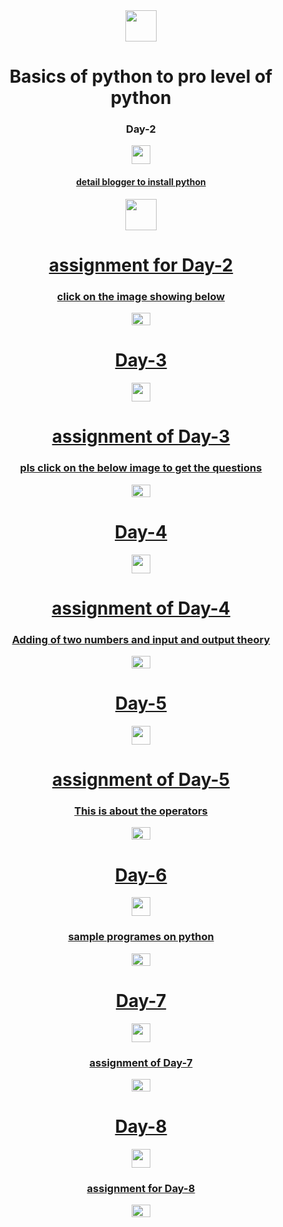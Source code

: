 <html>
  <head>
    <body align="center" >
      <img src="https://th.bing.com/th?id=OSK.51053f2608887c85ccaf7038d1e46985&w=116&h=156&c=7&o=6&pid=SANGAM" width="50" height="50"/>
      <h1>Basics of python to pro level of python</h1>
      <h3>Day-2</h3>
       <a href="https://youtu.be/Q8H9A7T8tbo?si=90QnzqNH4FJFcuK0"/><img src="https://images.unsplash.com/photo-1611162616475-46b635cb6868?ixlib=rb-4.0.3&ixid=M3wxMjA3fDB8MHxzZWFyY2h8Mnx8eW91dHViZSUyMGxvZ298ZW58MHx8MHx8fDA%3D&w=1000&q=80" width="30" height="30"/>
       <br>
         <h4>detail blogger to install python</h4>
      <a href="https://www.blogger.com/u/1/blog/post/edit/217627150224491225/1310585105939831594"/><img src="https://images.pexels.com/photos/262508/pexels-photo-262508.jpeg?cs=srgb&dl=pexels-pixabay-262508.jpg&fm=jpg" width="50" height="50"/>
        <br>
        <h1>assignment for Day-2</h1>
        <h3>click on the image showing below</h3>
        <a href="https://bit.ly/3NQCCS4"/><img src="https://encrypted-tbn0.gstatic.com/images?q=tbn:ANd9GcQgIdcKGYqsZ42cMK8z6LY-Lxv504vVhcHiq87kEfw&s" width="30" height="20"/>


   <h1>Day-3</h1>
   <a href="https://youtu.be/dJdBYfgmqwo?si=K_XNVkGX7Ms8THnv"/><img src="https://images.unsplash.com/photo-1611162616475-46b635cb6868?ixlib=rb-4.0.3&ixid=M3wxMjA3fDB8MHxzZWFyY2h8Mnx8eW91dHViZSUyMGxvZ298ZW58MHx8MHx8fDA%3D&w=1000&q=80" width="30" height="30"/>
     <h1> assignment of Day-3 </h1>
     <h3>pls click on the below image to get the questions</h3>
     <a href="https://bit.ly/3Mfq7xT"/><img src="https://encrypted-tbn0.gstatic.com/images?q=tbn:ANd9GcQgIdcKGYqsZ42cMK8z6LY-Lxv504vVhcHiq87kEfw&s" width="30" height="20"/>

   <h1>Day-4</h1>
   <a href="https://youtu.be/rCrEpy_x-fc?si=1TZdfhmMYBok271M"/><img src="https://images.unsplash.com/photo-1611162616475-46b635cb6868?ixlib=rb-4.0.3&ixid=M3wxMjA3fDB8MHxzZWFyY2h8Mnx8eW91dHViZSUyMGxvZ298ZW58MHx8MHx8fDA%3D&w=1000&q=80" width="30" height="30"/>
     <h1>assignment of Day-4</h1>
     <h3>Adding of two numbers and input and output theory</h3>
     <a href="https://bit.ly/3GWkaoQ"/><img src="https://encrypted-tbn0.gstatic.com/images?q=tbn:ANd9GcQgIdcKGYqsZ42cMK8z6LY-Lxv504vVhcHiq87kEfw&s" width="30" height="20"/>
       <h1>Day-5</h1>
       <a href="https://youtu.be/SqV3pqkZtTw?si=c87rPj9YLxGr6Z3n"/><img src="https://images.unsplash.com/photo-1611162616475-46b635cb6868?ixlib=rb-4.0.3&ixid=M3wxMjA3fDB8MHxzZWFyY2h8Mnx8eW91dHViZSUyMGxvZ298ZW58MHx8MHx8fDA%3D&w=1000&q=80" width="30" height="30"/>
         <h1>assignment of Day-5</h1>
         <h3>This is about the operators</h3>
         <a href="https://bit.ly/3MiZkkg"/><img src="https://encrypted-tbn0.gstatic.com/images?q=tbn:ANd9GcQgIdcKGYqsZ42cMK8z6LY-Lxv504vVhcHiq87kEfw&s" width="30" height="20"/>
           <h1>Day-6</h1>
           <a href="https://youtu.be/-Gqt-zayh0g?si=oaAR4bGMVlo0dupn"/><img src="https://images.unsplash.com/photo-1611162616475-46b635cb6868?ixlib=rb-4.0.3&ixid=M3wxMjA3fDB8MHxzZWFyY2h8Mnx8eW91dHViZSUyMGxvZ298ZW58MHx8MHx8fDA%3D&w=1000&q=80" width="30" height="30"/>
             <h3>sample programes on python</h3>
             <a href="https://bit.ly/3wZLGgk"/><img src="https://encrypted-tbn0.gstatic.com/images?q=tbn:ANd9GcQgIdcKGYqsZ42cMK8z6LY-Lxv504vVhcHiq87kEfw&s" width="30" height="20"/>
               <h1>Day-7</h1>
               <a href="https://youtu.be/beKPNbmIB5Q?si=EVCpQLGfALvslflj"/><img src="https://images.unsplash.com/photo-1611162616475-46b635cb6868?ixlib=rb-4.0.3&ixid=M3wxMjA3fDB8MHxzZWFyY2h8Mnx8eW91dHViZSUyMGxvZ298ZW58MHx8MHx8fDA%3D&w=1000&q=80" width="30" height="30"/>
                 <h3>assignment of Day-7</h3>
                 <a href="https://bit.ly/3NSe6jh"/><img src="https://encrypted-tbn0.gstatic.com/images?q=tbn:ANd9GcQgIdcKGYqsZ42cMK8z6LY-Lxv504vVhcHiq87kEfw&s" width="30" height="20"/>
                   <h1>Day-8</h1>
                   <a href="https://youtu.be/LN-VdB7TiEQ?si=QxnUQILcLPSllMf4"/><img src="https://images.unsplash.com/photo-1611162616475-46b635cb6868?ixlib=rb-4.0.3&ixid=M3wxMjA3fDB8MHxzZWFyY2h8Mnx8eW91dHViZSUyMGxvZ298ZW58MHx8MHx8fDA%3D&w=1000&q=80" width="30" height="30"/>
                     <h3>assignment for Day-8</h3>
                     <a href="https://bit.ly/3teul26"/><img src="https://encrypted-tbn0.gstatic.com/images?q=tbn:ANd9GcQgIdcKGYqsZ42cMK8z6LY-Lxv504vVhcHiq87kEfw&s" width="30" height="20"/>
       </body>
  </head>
</html>
